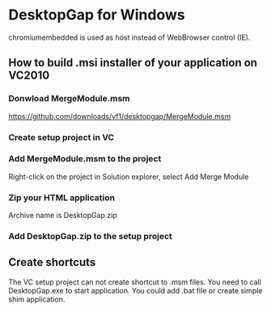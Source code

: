 DesktopGap for Windows
======================
chromiumembedded is used as host instead of WebBrowser control (IE).

How to build .msi installer of your application on VC2010
---------------------------------------------------------

### Donwload MergeModule.msm
https://github.com/downloads/vf1/desktopgap/MergeModule.msm

### Create setup project in VC

### Add MergeModule.msm to the project
Right-click on the project in Solution explorer, select Add Merge Module

### Zip your HTML application
Archive name is DesktopGap.zip

### Add DesktopGap.zip to the setup project

Create shortcuts
----------------

The VC setup project can not create shortcut to .msm files. You need to call
DesktopGap.exe to start application. You could add .bat file or create simple
shim application.
